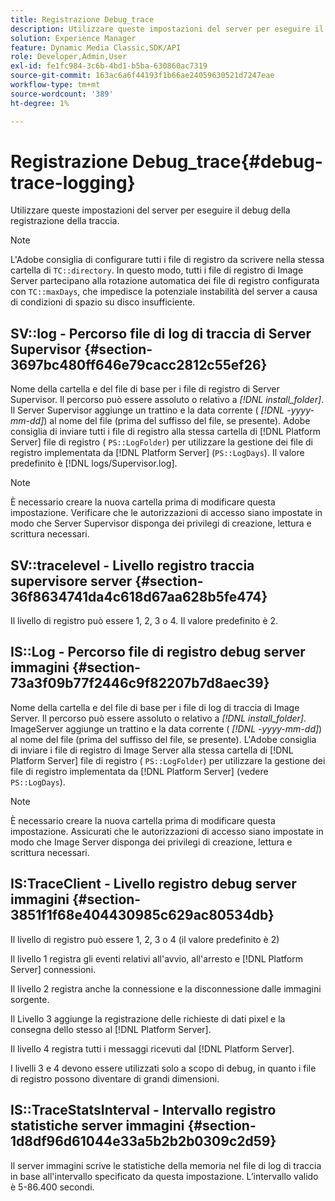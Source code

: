 ```yaml
---
title: Registrazione Debug_trace
description: Utilizzare queste impostazioni del server per eseguire il debug della registrazione della traccia.
solution: Experience Manager
feature: Dynamic Media Classic,SDK/API
role: Developer,Admin,User
exl-id: fe1fc984-3c6b-4bd1-b5ba-630860ac7319
source-git-commit: 163ac6a6f44193f1b66ae24059630521d7247eae
workflow-type: tm+mt
source-wordcount: '389'
ht-degree: 1%

---
```


# Registrazione Debug_trace{#debug-trace-logging}

Utilizzare queste impostazioni del server per eseguire il debug della registrazione della traccia.

>[!NOTE]
>
>L&#39;Adobe consiglia di configurare tutti i file di registro da scrivere nella stessa cartella di `TC::directory`. In questo modo, tutti i file di registro di Image Server partecipano alla rotazione automatica dei file di registro configurata con `TC::maxDays`, che impedisce la potenziale instabilità del server a causa di condizioni di spazio su disco insufficiente.

## SV::log - Percorso file di log di traccia di Server Supervisor {#section-3697bc480ff646e79cacc2812c55ef26}

Nome della cartella e del file di base per i file di registro di Server Supervisor. Il percorso può essere assoluto o relativo a *[!DNL install_folder]*. Il Server Supervisor aggiunge un trattino e la data corrente ( *[!DNL -yyyy-mm-dd]*) al nome del file (prima del suffisso del file, se presente). Adobe consiglia di inviare tutti i file di registro alla stessa cartella di [!DNL Platform Server] file di registro ( `PS::LogFolder`) per utilizzare la gestione dei file di registro implementata da [!DNL Platform Server] (`PS::LogDays`). Il valore predefinito è [!DNL logs/Supervisor.log].

>[!NOTE]
>
>È necessario creare la nuova cartella prima di modificare questa impostazione. Verificare che le autorizzazioni di accesso siano impostate in modo che Server Supervisor disponga dei privilegi di creazione, lettura e scrittura necessari.

## SV::tracelevel - Livello registro traccia supervisore server {#section-36f8634741da4c618d67aa628b5fe474}

Il livello di registro può essere 1, 2, 3 o 4. Il valore predefinito è 2.

## IS::Log - Percorso file di registro debug server immagini {#section-73a3f09b77f2446c9f82207b7d8aec39}

Nome della cartella e del file di base per i file di log di traccia di Image Server. Il percorso può essere assoluto o relativo a *[!DNL install_folder]*. ImageServer aggiunge un trattino e la data corrente ( *[!DNL -yyyy-mm-dd]*) al nome del file (prima del suffisso del file, se presente). L&#39;Adobe consiglia di inviare i file di registro di Image Server alla stessa cartella di [!DNL Platform Server] file di registro ( `PS::LogFolder`) per utilizzare la gestione dei file di registro implementata da [!DNL Platform Server] (vedere `PS::LogDays`).

>[!NOTE]
>
>È necessario creare la nuova cartella prima di modificare questa impostazione. Assicurati che le autorizzazioni di accesso siano impostate in modo che Image Server disponga dei privilegi di creazione, lettura e scrittura necessari.

## IS:TraceClient - Livello registro debug server immagini {#section-3851f1f68e404430985c629ac80534db}

Il livello di registro può essere 1, 2, 3 o 4 (il valore predefinito è 2)

Il livello 1 registra gli eventi relativi all&#39;avvio, all&#39;arresto e [!DNL Platform Server] connessioni.

Il livello 2 registra anche la connessione e la disconnessione dalle immagini sorgente.

Il Livello 3 aggiunge la registrazione delle richieste di dati pixel e la consegna dello stesso al [!DNL Platform Server].

Il livello 4 registra tutti i messaggi ricevuti dal [!DNL Platform Server].

I livelli 3 e 4 devono essere utilizzati solo a scopo di debug, in quanto i file di registro possono diventare di grandi dimensioni.

## IS::TraceStatsInterval - Intervallo registro statistiche server immagini {#section-1d8df96d61044e33a5b2b2b0309c2d59}

Il server immagini scrive le statistiche della memoria nel file di log di traccia in base all&#39;intervallo specificato da questa impostazione. L’intervallo valido è 5-86.400 secondi.
